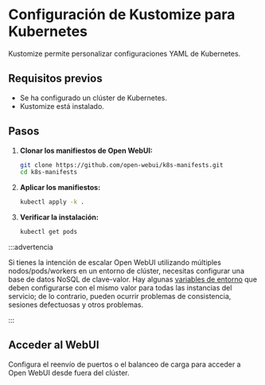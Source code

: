
# Configuración de Kustomize para Kubernetes

Kustomize permite personalizar configuraciones YAML de Kubernetes.

## Requisitos previos

- Se ha configurado un clúster de Kubernetes.
- Kustomize está instalado.

## Pasos

1. **Clonar los manifiestos de Open WebUI:**

   ```bash
   git clone https://github.com/open-webui/k8s-manifests.git
   cd k8s-manifests
   ```

2. **Aplicar los manifiestos:**

   ```bash
   kubectl apply -k .
   ```

3. **Verificar la instalación:**

   ```bash
   kubectl get pods
   ```

:::advertencia

Si tienes la intención de escalar Open WebUI utilizando múltiples nodos/pods/workers en un entorno de clúster, necesitas configurar una base de datos NoSQL de clave-valor.
Hay algunas [variables de entorno](https://docs.openwebui.com/getting-started/env-configuration/) que deben configurarse con el mismo valor para todas las instancias del servicio; de lo contrario, pueden ocurrir problemas de consistencia, sesiones defectuosas y otros problemas.

:::

## Acceder al WebUI

Configura el reenvío de puertos o el balanceo de carga para acceder a Open WebUI desde fuera del clúster.
